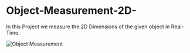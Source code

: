 # Object-Measurement-2D-
In this Project we measure the 2D Dimensions of the given object in Real-Time.




![Object Measurement](https://user-images.githubusercontent.com/105288469/186946324-7dd3b162-f66e-440e-91e0-4f7f3b644b4c.gif)



